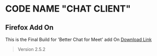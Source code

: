 # CODE NAME "CHAT CLIENT"
## Firefox Add On 

This is the Final Build for 'Better Chat for Meet' add On [Download Link](https://addons.mozilla.org/es/firefox/addon/betterchat/)

> Version 2.5.2
